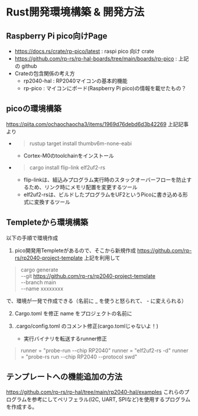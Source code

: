 # Rust開発環境構築 & 開発方法

Raspberry Pi pico向けPage
------------------------------

- https://docs.rs/crate/rp-pico/latest  : raspi pico 向け crate
- https://github.com/rp-rs/rp-hal-boards/tree/main/boards/rp-pico : 上記の github
- Crateの包含関係の考え方
    - rp2040-hal : RP2040マイコンの基本的機能
    - rp-pico : マイコンにボード(Raspberry Pi pico)の情報を載せたもの？


picoの環境構築
--------------

https://qiita.com/ochaochaocha3/items/1969d76debd6d3b42269
上記記事より

- >rustup target install thumbv6m-none-eabi
    - Cortex-M0のtoolchainをインストール
- >cargo install flip-link elf2uf2-rs
    - flip-linkは、組込みプログラム実行時のスタックオーバーフローを防止するため、リンク時にメモリ配置を変更するツール
    - elf2uf2-rsは、ビルドしたプログラムをUF2というPicoに書き込める形式に変換するツール


Templeteから環境構築
----------------------

以下の手順で環境作成
1. pico開発用Templeteがあるので、そこから新規作成  https://github.com/rp-rs/rp2040-project-template
上記を利用して
> cargo generate \
    --git https://github.com/rp-rs/rp2040-project-template \
    --branch main \
    --name xxxxxxxx

で、環境が一発で作成できる（名前に _ を使うと怒られて、 - に変えられる）

2. Cargo.toml を修正
name をプロジェクトの名前に

1. .cargo/config.toml のコメント修正(cargo.tomlじゃないよ！)
    - 実行バイナリを転送するrunner修正
>runner = "probe-run --chip RP2040"
>runner = "elf2uf2-rs -d"
>runner = "probe-rs run --chip RP2040 --protocol swd"


テンプレートへの機能追加の方法
----------------------------

https://github.com/rp-rs/rp-hal/tree/main/rp2040-hal/examples
これらのプログラムを参考にしてペリフェラル(I2C, UART, SPIなど)を使用するプログラムを作成する。
